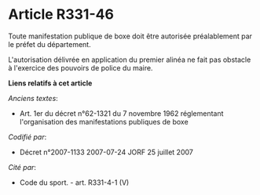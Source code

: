 # Article R331-46

Toute manifestation publique de boxe doit être autorisée préalablement par le préfet du département.

L'autorisation délivrée en application du premier alinéa ne fait pas obstacle à l'exercice des pouvoirs de police du maire.

**Liens relatifs à cet article**

_Anciens textes_:

  - Art. 1er du décret n°62-1321 du 7 novembre 1962 réglementant l'organisation des manifestations publiques de boxe

_Codifié par_:

  - Décret n°2007-1133 2007-07-24 JORF 25 juillet 2007

_Cité par_:

  - Code du sport. - art. R331-4-1 (V)

